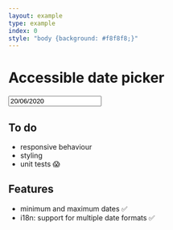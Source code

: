 ```yaml
---
layout: example
type: example
index: 0
style: "body {background: #f8f8f8;}"
---
```


<h1>Accessible date picker</h1>

<script src="ds-datepicker.js"></script>

<div data-module="ds-datepicker" class="ds_datepicker">
  <div class="ds_input__wrapper">
    <input value="20/06/2020" data-mindate="08/06/2020" type="text" class="ds_input  ds_input--fixed-10">
  </div>
</div>

<h2>To do</h2>
<ul>
  <li>responsive behaviour</li>
  <li>styling</li>
  <li>unit tests 😱</li>
</ul>

<h2>Features</h2>
<ul>
  <li>minimum and maximum dates &#9989;</li>
  <li>i18n: support for multiple date formats &#9989;</li>
</ul>


<script>
    const datePickers = [].slice.call(document.querySelectorAll('[data-module="ds-datepicker"]'));
    datePickers.forEach(datePicker => new DSDatePicker(datePicker).init());
</script>

<style>

.ds_datepicker {
  position: relative;
}

.ds_datepicker__dialog {
    background-color: #fff;
    border: 4px solid #333;
    clear: both;
    display: none;
    padding: 0;
    position: absolute;
    width: 480px;
    top: 0;
    z-index: 2;
}

.ds_datepicker__dialog__header {
    align-items: baseline;
    background: #333;
    color: white;
    cursor: default;
    display: flex;
    font-weight: bold;
    justify-content: space-between;
    line-height: 48px;
}

.ds_datepicker__dialog__navbuttons > button {
  background-color: transparent;
  padding: 10px;
  position: relative;
  top: -2px;
  width: 44px;
}

.ds_datepicker__dialog__navbuttons > button:hover {
  background-color: black;
}

.ds_datepicker__dialog__navbuttons > button:focus {
  background-color: #fdd522;
}

.ds_datepicker__dialog__title {
    font-size: 1rem;
    margin: 0 !important;
}

.ds_datepicker__dialog__table {
    border: 0;
}

.ds_datepicker__dialog__table tr:hover {
  background-color: transparent;
}

.ds_datepicker__dialog button {
    margin: 0;
}

.ds_datepicker__dialog td {
    border: 0;
    height: 40px;
    margin: 0;
    outline: 0;
    padding: 0;
    width: 40px;
}

.ds_datepicker__dialog td button {
    color: currentColor;
    height: 100%;
    padding: 0;
    transition-duration: 0s;
    width: 100%;
}

.ds_datepicker__dialog td button[disabled] {
  background-color: #fafafa;
  color: #b3b3b3;
  pointer-events: none;
}

.ds_datepicker__dialog td button:not(:focus) {
    background-color: transparent;
}

.ds_datepicker__dialog td button[tabindex="0"]:not(:focus) {
    background-color: #ebebeb;
}

.ds_datepicker__dialog__buttongroup {
    text-align: center;
}

.ds_datepicker__dialog__message {
  margin-top: 16px;
  padding-left: 15px;
}

.ds_datepicker__trigger {
  display: none;
}

.js-initialised.ds_datepicker .ds_datepicker__trigger {
  display: block;
}

@media (max-width: 480px) {
  .ds_datepicker__dialog {
    width: 100%;
    position: static;
  }
}

@media (max-width: 767px) {
  .ds_datepicker__dialog {
    position: static;
  }
}
</style>
